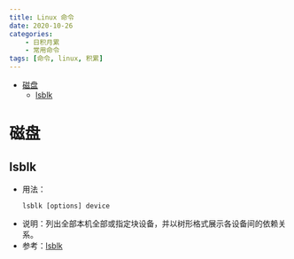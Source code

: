 ```yaml
---
title: Linux 命令
date: 2020-10-26
categories:
    - 日积月累
    - 常用命令
tags: [命令, linux, 积累]
---
```


- [磁盘](#磁盘)
  - [lsblk](#lsblk)

# 磁盘

## lsblk
* 用法：
  ```
  lsblk [options] device
  ```
* 说明：列出全部本机全部或指定块设备，并以树形格式展示各设备间的依赖关系。
* 参考：[lsblk](https://linux.die.net/man/8/lsblk)